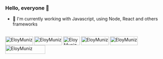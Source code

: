 ### Hello, everyone 👋

- 🌱 I'm currently working with Javascript, using Node, React and others frameworks
<div style:"display: inline_block "><br>
<img align="center" alt="EloyMuniz" width="88.25" height="28" src="https://img.shields.io/badge/HTML5-E34F26?style=for-the-badge&logo=html5&logoColor=white">
<img align="center" alt="EloyMuniz" width="88.25" height="28" src="https://img.shields.io/badge/CSS3-1572B6?style=for-the-badge&logo=css3&logoColor=white">
<img align="center" alt="EloyMuniz" width="52.25" height="28" src="https://img.shields.io/badge/C-00599C?style=for-the-badge&logo=c&logoColor=white">
<img align="center" alt="EloyMuniz" width="88.25" height="28" src="https://img.shields.io/badge/Kaggle-20BEFF?style=for-the-badge&logo=Kaggle&logoColor=white">
<img align="center" alt="EloyMuniz" width="88.25" height="28" src="https://img.shields.io/badge/Python-14354C?style=for-the-badge&logo=python&logoColor=white">
<img align="center" alt="EloyMuniz" width="126.5" height="28" src="https://img.shields.io/badge/javascript-%23323330.svg?style=for-the-badge&logo=javascript&logoColor=%23F7DF1E">           

</div>
